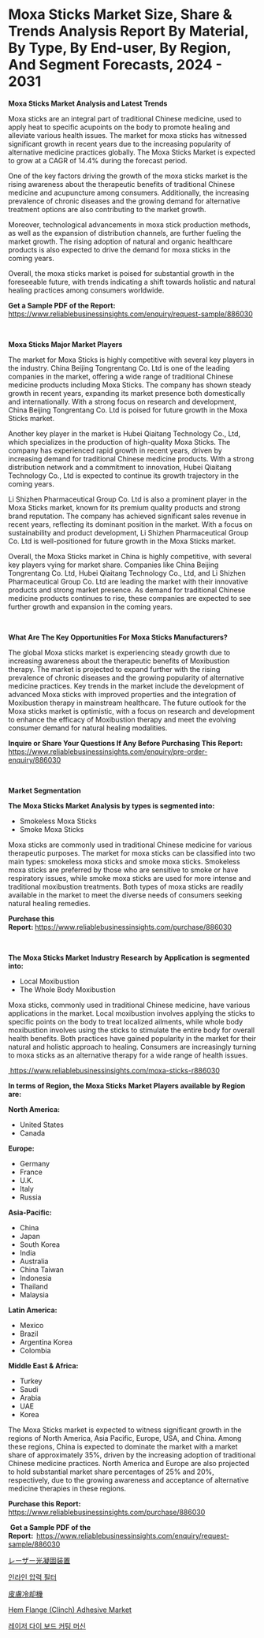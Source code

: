 <p><h1>Moxa Sticks Market Size, Share & Trends Analysis Report By Material, By Type, By End-user, By Region, And Segment Forecasts, 2024 - 2031</h1></p><p><strong>Moxa Sticks Market Analysis and Latest Trends</strong></p>
<p><p>Moxa sticks are an integral part of traditional Chinese medicine, used to apply heat to specific acupoints on the body to promote healing and alleviate various health issues. The market for moxa sticks has witnessed significant growth in recent years due to the increasing popularity of alternative medicine practices globally. The Moxa Sticks Market is expected to grow at a CAGR of 14.4% during the forecast period.</p><p>One of the key factors driving the growth of the moxa sticks market is the rising awareness about the therapeutic benefits of traditional Chinese medicine and acupuncture among consumers. Additionally, the increasing prevalence of chronic diseases and the growing demand for alternative treatment options are also contributing to the market growth.</p><p>Moreover, technological advancements in moxa stick production methods, as well as the expansion of distribution channels, are further fueling the market growth. The rising adoption of natural and organic healthcare products is also expected to drive the demand for moxa sticks in the coming years.</p><p>Overall, the moxa sticks market is poised for substantial growth in the foreseeable future, with trends indicating a shift towards holistic and natural healing practices among consumers worldwide.</p></p>
<p><strong>Get a Sample PDF of the Report:&nbsp;</strong> <a href="https://www.reliablebusinessinsights.com/enquiry/request-sample/886030">https://www.reliablebusinessinsights.com/enquiry/request-sample/886030</a></p>
<p>&nbsp;</p>
<p><strong>Moxa Sticks Major Market Players</strong></p>
<p><p>The market for Moxa Sticks is highly competitive with several key players in the industry. China Beijing Tongrentang Co. Ltd is one of the leading companies in the market, offering a wide range of traditional Chinese medicine products including Moxa Sticks. The company has shown steady growth in recent years, expanding its market presence both domestically and internationally. With a strong focus on research and development, China Beijing Tongrentang Co. Ltd is poised for future growth in the Moxa Sticks market.</p><p>Another key player in the market is Hubei Qiaitang Technology Co., Ltd, which specializes in the production of high-quality Moxa Sticks. The company has experienced rapid growth in recent years, driven by increasing demand for traditional Chinese medicine products. With a strong distribution network and a commitment to innovation, Hubei Qiaitang Technology Co., Ltd is expected to continue its growth trajectory in the coming years.</p><p>Li Shizhen Pharmaceutical Group Co. Ltd is also a prominent player in the Moxa Sticks market, known for its premium quality products and strong brand reputation. The company has achieved significant sales revenue in recent years, reflecting its dominant position in the market. With a focus on sustainability and product development, Li Shizhen Pharmaceutical Group Co. Ltd is well-positioned for future growth in the Moxa Sticks market.</p><p>Overall, the Moxa Sticks market in China is highly competitive, with several key players vying for market share. Companies like China Beijing Tongrentang Co. Ltd, Hubei Qiaitang Technology Co., Ltd, and Li Shizhen Pharmaceutical Group Co. Ltd are leading the market with their innovative products and strong market presence. As demand for traditional Chinese medicine products continues to rise, these companies are expected to see further growth and expansion in the coming years.</p></p>
<p>&nbsp;</p>
<p><strong>What Are The Key Opportunities For Moxa Sticks Manufacturers?</strong></p>
<p><p>The global Moxa sticks market is experiencing steady growth due to increasing awareness about the therapeutic benefits of Moxibustion therapy. The market is projected to expand further with the rising prevalence of chronic diseases and the growing popularity of alternative medicine practices. Key trends in the market include the development of advanced Moxa sticks with improved properties and the integration of Moxibustion therapy in mainstream healthcare. The future outlook for the Moxa sticks market is optimistic, with a focus on research and development to enhance the efficacy of Moxibustion therapy and meet the evolving consumer demand for natural healing modalities.</p></p>
<p><strong>Inquire or Share Your Questions If Any Before Purchasing This Report:</strong> <a href="https://www.reliablebusinessinsights.com/enquiry/pre-order-enquiry/886030">https://www.reliablebusinessinsights.com/enquiry/pre-order-enquiry/886030</a></p>
<p>&nbsp;</p>
<p><strong>Market Segmentation</strong></p>
<p><strong>The Moxa Sticks Market Analysis by types is segmented into:</strong></p>
<p><ul><li>Smokeless Moxa Sticks</li><li>Smoke Moxa Sticks</li></ul></p>
<p><p>Moxa sticks are commonly used in traditional Chinese medicine for various therapeutic purposes. The market for moxa sticks can be classified into two main types: smokeless moxa sticks and smoke moxa sticks. Smokeless moxa sticks are preferred by those who are sensitive to smoke or have respiratory issues, while smoke moxa sticks are used for more intense and traditional moxibustion treatments. Both types of moxa sticks are readily available in the market to meet the diverse needs of consumers seeking natural healing remedies.</p></p>
<p><strong>Purchase this Report:&nbsp;</strong><a href="https://www.reliablebusinessinsights.com/purchase/886030">https://www.reliablebusinessinsights.com/purchase/886030</a></p>
<p>&nbsp;</p>
<p><strong>The Moxa Sticks Market Industry Research by Application is segmented into:</strong></p>
<p><ul><li>Local Moxibustion</li><li>The Whole Body Moxibustion</li></ul></p>
<p><p>Moxa sticks, commonly used in traditional Chinese medicine, have various applications in the market. Local moxibustion involves applying the sticks to specific points on the body to treat localized ailments, while whole body moxibustion involves using the sticks to stimulate the entire body for overall health benefits. Both practices have gained popularity in the market for their natural and holistic approach to healing. Consumers are increasingly turning to moxa sticks as an alternative therapy for a wide range of health issues.</p></p>
<p><a href="https://www.reliablebusinessinsights.com/moxa-sticks-r886030">&nbsp;https://www.reliablebusinessinsights.com/moxa-sticks-r886030</a></p>
<p><strong>In terms of Region, the Moxa Sticks Market Players available by Region are:</strong></p>
<p>
    <p> <strong> North America: </strong>
        <ul>
            <li>United States</li>
            <li>Canada</li>
        </ul>
        </p> 
    <p> <strong> Europe: </strong>
        <ul>
            <li>Germany</li>
            <li>France</li>
            <li>U.K.</li>
            <li>Italy</li>
            <li>Russia</li>
        </ul>
        </p> 
    <p> <strong> Asia-Pacific: </strong>
        <ul>
            <li>China</li>
            <li>Japan</li>
            <li>South Korea</li>
            <li>India</li>
            <li>Australia</li>
            <li>China Taiwan</li>
            <li>Indonesia</li>
            <li>Thailand</li>
            <li>Malaysia</li>
        </ul>
        </p> 
    <p> <strong> Latin America: </strong>
        <ul>
            <li>Mexico</li>
            <li>Brazil</li>
            <li>Argentina Korea</li>
            <li>Colombia</li>
        </ul>
        </p> 
    <p> <strong> Middle East & Africa: </strong>
        <ul>
            <li>Turkey</li>
            <li>Saudi</li>
            <li>Arabia</li>
            <li>UAE</li>
            <li>Korea</li>
        </ul>
    </p>
    </p>
<p><p>The Moxa Sticks market is expected to witness significant growth in the regions of North America, Asia Pacific, Europe, USA, and China. Among these regions, China is expected to dominate the market with a market share of approximately 35%, driven by the increasing adoption of traditional Chinese medicine practices. North America and Europe are also projected to hold substantial market share percentages of 25% and 20%, respectively, due to the growing awareness and acceptance of alternative medicine therapies in these regions.</p></p>
<p><strong>Purchase this Report: </strong><a href="https://www.reliablebusinessinsights.com/purchase/886030">https://www.reliablebusinessinsights.com/purchase/886030</a></p>
<p>&nbsp;<strong>Get a Sample PDF of the Report:&nbsp;&nbsp;</strong><a href="https://www.reliablebusinessinsights.com/enquiry/request-sample/886030">https://www.reliablebusinessinsights.com/enquiry/request-sample/886030</a></p>
<p><strong></strong></p>
<p><p><a href="https://github.com/andym141978/Market-Research-Report-List-1/blob/main/6606405139737.md">レーザー光凝固装置</a></p><p><a href="https://github.com/raap8632/Market-Research-Report-List-1/blob/main/1431146147658.md">인라인 압력 필터</a></p><p><a href="https://github.com/AdellaPrice2023/Market-Research-Report-List-1/blob/main/8794827139738.md">皮膚冷却機</a></p><p><a href="https://github.com/AndreanneHane2023/Market-Research-Report-List-1/blob/main/hem-flange-clinch-adhesive-market.md">Hem Flange (Clinch) Adhesive Market</a></p><p><a href="https://github.com/vanessagrant665567/Market-Research-Report-List-1/blob/main/4908627147659.md">레이저 다이 보드 커팅 머신</a></p></p>
